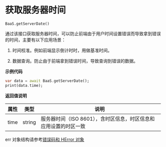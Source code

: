 # 获取服务器时间

`BaaS.getServerDate()`

通过该接口获取服务器时间，可以防止前端由于用户时间设置错误而导致拿到错误的时间，主要有以下应用场景：

  1. 时间校准。例如前端显示倒计时时，用做基准时间。

  2. 数据查询。防止由于前端拿到错误时间，导致查询到错误的数据。

**示例代码**

```dart
var data = await BaaS.getServerDate();
print(data.time);
```

**返回值说明**

| 属性   | 类型   | 说明     |
|----------|--------|----------|
| time     | string | 服务器时间（ISO 8601），含时区信息，时区信息和应用设置的时区一致 |
 

err 对象结构请参考[错误码和 HError 对象](./error.md)
